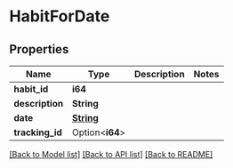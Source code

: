 # HabitForDate

## Properties

Name | Type | Description | Notes
------------ | ------------- | ------------- | -------------
**habit_id** | **i64** |  | 
**description** | **String** |  | 
**date** | [**String**](string.md) |  | 
**tracking_id** | Option<**i64**> |  | 

[[Back to Model list]](../README.md#documentation-for-models) [[Back to API list]](../README.md#documentation-for-api-endpoints) [[Back to README]](../README.md)


